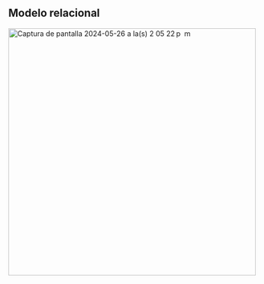 ## Modelo relacional

<img width="493" alt="Captura de pantalla 2024-05-26 a la(s) 2 05 22 p  m" src="https://github.com/arijalkemy/java-w26/assets/164801871/f8ec06b8-f92f-40ef-8801-aecd200a6210">
